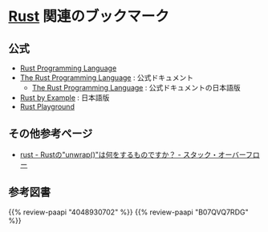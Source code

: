 # [Rust] 関連のブックマーク

[Rust]: https://www.rust-lang.org/ "Rust Programming Language"

## 公式

- [Rust Programming Language](https://www.rust-lang.org/)
- [The Rust Programming Language](https://doc.rust-lang.org/book/) : 公式ドキュメント
    - [The Rust Programming Language](https://doc.rust-jp.rs/book/second-edition/) : 公式ドキュメントの日本語版
- [Rust by Example](https://doc.rust-jp.rs/rust-by-example-ja/) : 日本語版
- [Rust Playground](https://play.rust-lang.org/)

## その他参考ページ

- [rust - Rustの"unwrap()"は何をするものですか？ - スタック・オーバーフロー](https://ja.stackoverflow.com/questions/1730/rust%E3%81%AEunwrap%E3%81%AF%E4%BD%95%E3%82%92%E3%81%99%E3%82%8B%E3%82%82%E3%81%AE%E3%81%A7%E3%81%99%E3%81%8B)

## 参考図書

{{% review-paapi "4048930702" %}} <!-- プログラミング言語Rust 公式ガイド -->
{{% review-paapi "B07QVQ7RDG" %}} <!-- 実践Rust入門 -->
